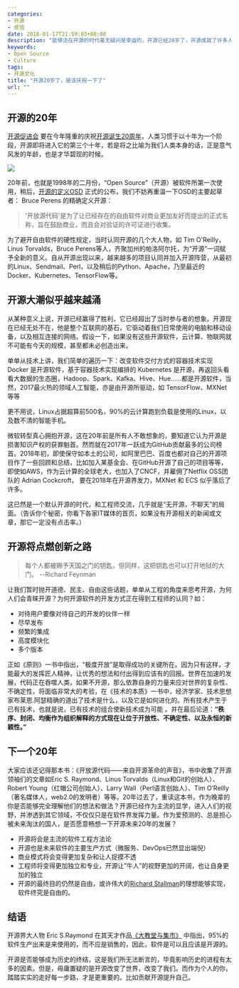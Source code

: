 ```yaml
---
categories:
- 开源
- 感悟
date: 2018-01-17T21:59:03+08:00
description: "能够活在开源的时代毫无疑问是幸运的，开源已经20岁了，开源成就了许多人，也是我们现在数字时代的中流砥柱。它的存在和发展意义值得你我去深思和挖掘。"
keywords:
- Open Source
- Culture
tags:
- 开源文化
title: "开源20岁了，是该庆祝一下了"
url: ""
---
```


## 开源的20年

[开源促进会](https://opensource.org/) 要在今年隆重的庆祝[开源诞生20周年](https://opensource.net/20years)，人类习惯于以十年为一个阶段，开源即将进入它的第三个十年，若是将之比喻为我们人类本身的话，正是意气风发的年龄，也是才华碧现的时候。

![](https://opensource.org/files/NextDecade.png)

20年前，也就是1998年的二月份，“Open Source”（开源）被软件所第一次使用，稍后，[开源的定义OSD](https://opensource.org/osd) 正式的公布，我们不妨再重温一下OSD的主要起草者： Bruce Perens 的精确定义开源：

> '开放源代码'是为了让已经存在的自由软件对商业更加友好而提出的正式名称，旨在鼓励商业，而且会对验证的许可证进行收集。

为了避开自由软件的硬性规定，当时认同开源的几个大人物，如 Tim O'Reilly，Linus Torvalds，Bruce Perens等人，齐聚加州的帕洛阿尔托，为“开源”一词赋予全新的意义。自从开源出现以来，越来越多的项目认同并加入开源阵营，从最初的Linux、Sendmail、Perl，以及稍后的Python、Apache，乃至最近的Docker、Kubernetes、TensorFlow等。

## 开源大潮似乎越来越涌

从某种意义上说，开源已经赢得了胜利，它已经超出了当时参与者的想象。开源现在已经无处不在，他是整个互联网的基石，它驱动着我们日常使用的电脑和移动设备，以及相互连接的网络。假设一下，如果没有这些开源软件，云计算、物联网就不可能有今天的规模，甚至都未必创造出来。

单单从技术上讲，我们简单的遍历一下：改变软件交付方式的容器技术实现 Docker 是开源软件，基于容器技术实现编排的 Kubernetes 是开源，再返回头看看大数据的生态圈，Hadoop、Spark、Kafka、Hive、Hue......都是开源软件，当然，2017最火热的领域人工智能，亦是由开源所驱动，如 TensorFlow、MXNet等等

更不用说，Linux占据超算前500名，90%的云计算跑到负载是使用的Linux，以及数不清的智能手机。

微软转型真心拥抱开源，这在20年前是所有人不敢想象的，要知道它认为开源是损害知识产权的获罪魁首。然而就在2017年一跃成为GitHub贡献最多的公司榜首。2018年初，即使保守如本土的公司，如阿里巴巴、百度也都对自己的开源项目作了一些回顾和总结，比如加入某基金会、在GitHub开源了自己的项目等等，即使如AWS，作为云计算的全球老大，也加入了CNCF，并雇佣了Netflix OSS团队的 Adrian Cockcroft， 要在2018年在开源界发力，MXNet 和 ECS 似乎落后了许多。

这已然是一个默认开源的时代，和工程师交流，几乎就是“无开源，不聊天”的局面。（告诉你个秘密，你看下各家IT媒体的首页，如果没有开源相关的新闻或文章，那它一定没有点击率。）

## 开源将点燃创新之路

> 每个人都被赐予天国之门的钥匙，但同样，这把钥匙也可以打开地狱的大门。   --Richard Feynman

让我们暂时抛开道德、民主、自由这些话题，单单从工程的角度来思考开源，为何人们会青睐开源？为何开源软件的开发方式正在得到工程师的认同？如：

* 对待用户要像对待自己的开发的伙伴一样
* 尽早发布
* 频繁的集成
* 高度模块化
* 多个版本

正如《原则》一书中指出，“极度开放”是取得成功的关键所在。因为只有这样，才能最大的发挥匠人精神，让优秀的想法和付出得到应该有的回报。世界在加速的发展，代码正在吞噬人类，如果不开源，那么依靠自身的力量来应对世界的复杂性、不确定性，将面临非常大的考验，在《技术的本质》一书中，经济学家、技术思想家布莱恩.阿瑟精确的道出了技术是什么，以及它是如何进化的。所有技术产生于已有技术，也就是说，已有技术的组合使新技术成为可能 。并在最后论道：**“秩序、封闭、均衡作为组织解释的方式现在让位于开放性、不确定性、以及永恒的新颖性。”**

## 下一个20年

大家应该还记得那本书：《开放源代码——来自开源革命的声音》，书中收集了开源领袖们的文章如Eric S. Raymond、Linus Torvalds（Linux和Git的创始人）、Robert Young（红帽公司创始人）、Larry Wall（Perl语言创始人）、Tim O’Reilly（著名媒体人，web2.0的发明者）等等。20年过去了，重读这本书，作为晚辈的你是否能够完全理解他们的想法和做法？开源已经作为主流的显学，进入人们的视野，并渗透到其它领域，不仅仅只是在软件界发挥力量。作为爱预测的、总是担心被未来淘汰的国人，是否愿意畅想一下开源未来20年的发展？

* 开源将会是主流的软件工程方法论
* 开源也是未来软件的主要生产方式（微服务、DevOps已然显出端倪）
* 商业模式将会变得更加复杂和让人捉摸不透
* 工程师将变得更加独立和专业，开源让”牛人”的视野更加的开阔，也让自身更加的独立
* 开源的最终目的仍然是自由，或许伟大的[Richard Stallman](https://en.wikipedia.org/wiki/Richard_Stallman)的理想能够实现，软件终究是自由的。

## 结语

开源界大人物 Eric S.Raymond 在其天才作品[《大教堂与集市》](https://books.google.com/books?id=W2t2d2KP6HsC&pg=PA128&lpg=PA128&dq=cathedral+and+bazaar+95%25+software+for+use+not+sale&source=bl&ots=iwPwEdixVe&sig=QQ5bzDgWqteE3Aanw3KQ9Cu9TwU&hl=en&sa=X&ved=0ahUKEwi4jMOBssjYAhWk14MKHXVYD6gQ6AEIPDAD#v=onepage&q=cathedral%20and%20bazaar%2095%25%20software%20for%20use%20not%20sale&f=false) 中指出，95%的软件生产出来是来使用的，而不应是销售的，因此，软件是可以且应该是开源的。

开源是否能够成为历史的终结，这是我们所无法断言的，毕竟影响历史的进程有太多的因素。但是，毋庸置疑的是开源改变了世界，改变了我们。而作为个人的你，踏踏实实的走好每一步路，才是更重要的。比如贡献开源提升自己。
